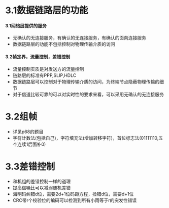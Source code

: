 #  3.1数据链路层的功能

#### 3.1网络层提供的服务

* 无确认的无连接服务，有确认的无连接服务，有确认的面向连接服务
* 数据链路层的功能不包括控制对物理传输介质的访问

#### 3.2帧定界，流量控制，差错控制

* 流量控制实质是对发送方的流量控制
* 链路层的标准有PPP,SLIP,HDLC
* 数据链路层可以控制对于物理传输介质的访问，为终端节点隐蔽物理传输的细节
* 对于信道比较可靠的可以对实时性的要求来看，可以采用无确认的无连接服务

# 3.2组帧

* 详见p68的题目
* 字符计数法(包括自己)，字符填充法(增加转移字符)，首位标志法(01111110,五个连续1后面补0)

# 3.3差错控制

* 和机组的差错控制一样的道理
* 提高信噪比可以减弱随机差错
* 海明码纠错d位，需要2d+1位码距方程，捡错d位，需要d+1位
* CRC带r个校验位的编码可以检测到所有小雨等于r的突发性错误